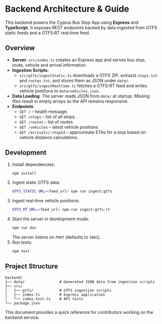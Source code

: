 # Backend Architecture & Guide

This backend powers the Cyprus Bus Stop App using **Express** and **TypeScript**.
It exposes REST endpoints backed by data ingested from GTFS static feeds and
a GTFS‑RT real‑time feed.

## Overview
- **Server**: `src/index.ts` creates an Express app and serves bus stop, route,
  vehicle and arrival information.
- **Ingestion Scripts**:
  - `src/gtfs/ingestStatic.ts` downloads a GTFS ZIP, extracts `stops.txt` and
    `routes.txt`, and stores them as JSON under `data/`.
  - `src/gtfs/ingestRealtime.ts` fetches a GTFS‑RT feed and writes vehicle
    positions to `data/vehicles.json`.
- **Data Loading**: The server reads JSON from `data/` at startup. Missing files
  result in empty arrays so the API remains responsive.
- **Endpoints**:
  - `GET /` – health message.
  - `GET /stops` – list of all stops.
  - `GET /routes` – list of routes.
  - `GET /vehicles` – latest vehicle positions.
  - `GET /arrivals/:stopId` – approximate ETAs for a stop based on vehicle
    distance calculations.

## Development
1. Install dependencies:
   ```bash
   npm install
   ```
2. Ingest static GTFS data:
   ```bash
   GTFS_STATIC_URL=<feed_url> npm run ingest:gtfs
   ```
3. Ingest real‑time vehicle positions:
   ```bash
   GTFS_RT_URL=<feed_url> npm run ingest:gtfs-rt
   ```
4. Start the server in development mode:
   ```bash
   npm run dev
   ```
   The server listens on `PORT` (defaults to `3001`).
5. Run tests:
   ```bash
   npm test
   ```

## Project Structure
```
backend/
├── data/                # Generated JSON data from ingestion scripts
├── src/
│   ├── gtfs/            # GTFS ingestion scripts
│   ├── index.ts         # Express application
│   └── index.test.ts    # API tests
└── package.json
```

This document provides a quick reference for contributors working on the
backend service.

